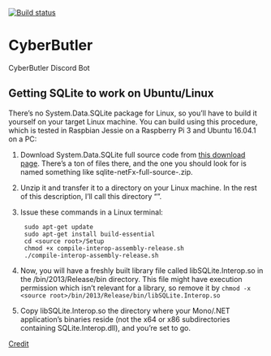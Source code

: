 [![Build status](https://ci.appveyor.com/api/projects/status/u2gf3ank3l2ahq9r?svg=true)](https://ci.appveyor.com/project/cbking-/cyberbutler)


# CyberButler
CyberButler Discord Bot

## Getting SQLite to work on Ubuntu/Linux

There’s no System.Data.SQLite package for Linux, so you’ll have to build it yourself on your target Linux machine. You can build using this procedure, which is tested in Raspbian Jessie on a Raspberry Pi 3 and Ubuntu 16.04.1 on a PC:

1. Download System.Data.SQLite full source code from [this download page](https://system.data.sqlite.org/index.html/doc/trunk/www/downloads.wiki). There’s a ton of files there, and the one you should look for is named something like sqlite-netFx-full-source-<version no>.zip.
1. Unzip it and transfer it to a directory on your Linux machine. In the rest of this description, I’ll call this directory “<source root>”.
1. Issue these commands in a Linux terminal:

        sudo apt-get update
        sudo apt-get install build-essential
        cd <source root>/Setup
        chmod +x compile-interop-assembly-release.sh
        ./compile-interop-assembly-release.sh  

1. Now, you will have a freshly built library file called libSQLite.Interop.so in the <source root>/bin/2013/Release/bin directory. This file might have execution permission which isn’t relevant for a library, so remove it by
`chmod -x <source root>/bin/2013/Release/bin/libSQLite.Interop.so`
1. Copy libSQLite.Interop.so the directory where your Mono/.NET application’s binaries reside (not the x64 or x86 subdirectories containing SQLite.Interop.dll), and you’re set to go.

[Credit](http://blog.wezeku.com/2016/10/09/using-system-data-sqlite-under-linux-and-mono/)
